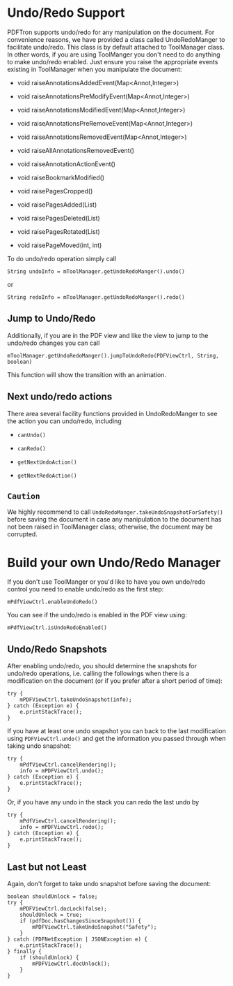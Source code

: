 # Undo/Redo Support 

PDFTron supports undo/redo for any manipulation on the document. For convenience reasons, we have provided a class called UndoRedoManger to facilitate undo/redo. This class is by default attached to ToolManager class. In other words, if you are using ToolManger you don't need to do anything to make undo/redo enabled. Just ensure you raise the appropriate events existing in ToolManager when you manipulate the document:

- void raiseAnnotationsAddedEvent(Map<Annot,Integer>)

- void raiseAnnotationsPreModifyEvent(Map<Annot,Integer>) 

- void raiseAnnotationsModifiedEvent(Map<Annot,Integer>)

- void raiseAnnotationsPreRemoveEvent(Map<Annot,Integer>)

- void raiseAnnotationsRemovedEvent(Map<Annot,Integer>)

- void raiseAllAnnotationsRemovedEvent()

- void raiseAnnotationActionEvent()

- void raiseBookmarkModified()

- void raisePagesCropped()

- void raisePagesAdded(List<Integer>)

- void raisePagesDeleted(List<Integer>)

- void raisePagesRotated(List<Integer>)

- void raisePageMoved(int, int)

To do undo/redo operation simply call

``` android
String undoInfo = mToolManager.getUndoRedoManger().undo()
```
or
``` android
String redoInfo = mToolManager.getUndoRedoManger().redo()
```

## Jump to Undo/Redo
Additionally, if you are in the PDF view and like the view to jump to the undo/redo changes you can call
``` android
mToolManager.getUndoRedoManger().jumpToUndoRedo(PDFViewCtrl, String, boolean)
```
This function will show the transition with an animation.

## Next undo/redo actions
There area several facility functions provided in UndoRedoManger to see the action you can undo/redo, including

- `canUndo()`

- `canRedo()`

- `getNextUndoAction()`

- `getNextRedoAction()`

## `Caution`
We highly recommend to call `UndoRedoManger.takeUndoSnapshotForSafety()` before saving the document in case any manipulation to the document has not been raised in ToolManager class; otherwise, the document may be corrupted.

# Build your own Undo/Redo Manager
If you don't use ToolManger or you'd like to have you own undo/redo control you need to enable undo/redo as the first step:
``` android
mPdfViewCtrl.enableUndoRedo()
```
You can see if the undo/redo is enabled in the PDF view using:
``` android
mPdfViewCtrl.isUndoRedoEnabled()
```

## Undo/Redo Snapshots
After enabling undo/redo, you should determine the snapshots for undo/redo operations, i.e. calling the followings when there is a modification on the document (or if you prefer after a short period of time):

``` android
try {
    mPDFViewCtrl.takeUndoSnapshot(info);
} catch (Exception e) {
    e.printStackTrace();
}
```

If you have at least one undo snapshot you can back to the last modification using `PDFViewCtrl.undo()` and get the information you passed through when taking undo snapshot:

``` android
try {
    mPdfViewCtrl.cancelRendering();
    info = mPDFViewCtrl.undo();
} catch (Exception e) {
    e.printStackTrace();
}
```

Or, if you have any undo in the stack you can redo the last undo by

``` android
try {
    mPdfViewCtrl.cancelRendering();
    info = mPDFViewCtrl.redo();
} catch (Exception e) {
    e.printStackTrace();
}
```

## Last but not Least
Again, don't forget to take undo snapshot before saving the document:

``` android
boolean shouldUnlock = false;
try {
    mPDFViewCtrl.docLock(false);
    shouldUnlock = true;
    if (pdfDoc.hasChangesSinceSnapshot()) {
        mPDFViewCtrl.takeUndoSnapshot("Safety");
    }
} catch (PDFNetException | JSONException e) {
    e.printStackTrace();
} finally {
    if (shouldUnlock) {
        mPDFViewCtrl.docUnlock();
    }
}
```